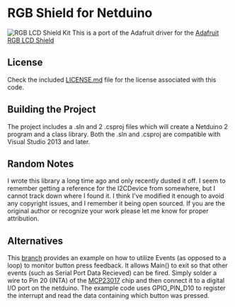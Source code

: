 RGB Shield for Netduino
=============
![RGB LCD Shield Kit](https://www.adafruit.com/images/1200x900/714-07.jpg)
This is a port of the Adafruit driver for the [Adafruit RGB LCD Shield](https://www.adafruit.com/products/714)

## License
Check the included [LICENSE.md](https://github.com/giawa/NetduinoRGBLCDShield/blob/master/LICENSE.md) file for the license associated with this code.

## Building the Project
The project includes a .sln and 2 .csproj files which will create a Netduino 2 program and a class library.  Both the .sln and .csproj are compatible with Visual Studio 2013 and later.

## Random Notes
I wrote this library a long time ago and only recently dusted it off.  I seem to remember getting a reference for the I2CDevice from somewhere, but I cannot track down where I found it.  I think I've modified it enough to avoid any copyright issues, and I remember it being open sourced.  If you are the original author or recognize your work please let me know for proper attribution.

## Alternatives
This [branch](https://github.com/JakeLardinois/rgbshield4netduino/tree/EventDrivenRGBShield4Netduino) provides an example on how to utilize Events (as opposed to a loop) to monitor button press feedback. It allows Main() to exit so that other events (such as Serial Port Data Recieved) can be fired.  Simply solder a wire to Pin 20 (INTA) of the [MCP23017](https://www.adafruit.com/products/732) chip and then connect it to a digital I/O port on the netduino.  The example code uses GPIO_PIN_D10 to register the interrupt and read the data containing which button was pressed.